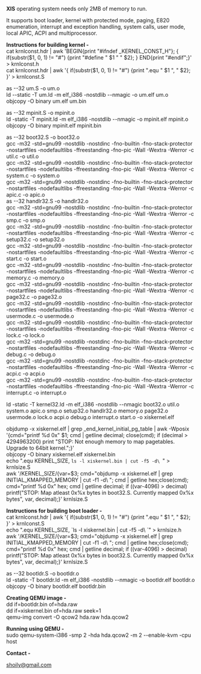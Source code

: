 <b>XIS</b> operating system needs only 2MB of memory to run.<br>

It supports boot loader, kernel with protected mode, paging, E820 enumeration, interrupt and exception handling, system calls, user mode, local APIC, ACPI and multiprocessor.

<b>Instructions for building kernel -</b><br>
cat krnlconst.hdr | awk 'BEGIN{print "#ifndef _KERNEL_CONST_H"}; { if(substr($1, 0, 1) != "#") {print "#define " $1 " " $2}; } END{print "#endif";}' > krnlconst.h<br>
cat krnlconst.hdr | awk '{ if(substr($1, 0, 1) != "#") {print ".equ " $1 ", " $2}; }' > krnlconst.S<br>

as --32 um.S -o um.o<br>
ld --static -T um.ld -m elf_i386 -nostdlib --nmagic -o um.elf um.o<br>
objcopy -O binary um.elf um.bin<br>

as --32 mpinit.S -o mpinit.o<br>
ld -static -T mpinit.ld -m elf_i386 -nostdlib --nmagic -o mpinit.elf mpinit.o<br>
objcopy -O binary mpinit.elf mpinit.bin<br>

as --32 boot32.S -o boot32.o<br>
gcc -m32 -std=gnu99 -nostdlib -nostdinc -fno-builtin -fno-stack-protector -nostartfiles -nodefaultlibs -ffreestanding -fno-pic -Wall -Wextra -Werror -c util.c -o util.o<br>
gcc -m32 -std=gnu99 -nostdlib -nostdinc -fno-builtin -fno-stack-protector -nostartfiles -nodefaultlibs -ffreestanding -fno-pic -Wall -Wextra -Werror -c system.c -o system.o<br>
gcc -m32 -std=gnu99 -nostdlib -nostdinc -fno-builtin -fno-stack-protector -nostartfiles -nodefaultlibs -ffreestanding -fno-pic -Wall -Wextra -Werror -c apic.c -o apic.o<br>
as --32 handlr32.S -o handlr32.o<br>
gcc -m32 -std=gnu99 -nostdlib -nostdinc -fno-builtin -fno-stack-protector -nostartfiles -nodefaultlibs -ffreestanding -fno-pic -Wall -Wextra -Werror -c smp.c -o smp.o<br>
gcc -m32 -std=gnu99 -nostdlib -nostdinc -fno-builtin -fno-stack-protector -nostartfiles -nodefaultlibs -ffreestanding -fno-pic -Wall -Wextra -Werror -c setup32.c -o setup32.o<br>
gcc -m32 -std=gnu99 -nostdlib -nostdinc -fno-builtin -fno-stack-protector -nostartfiles -nodefaultlibs -ffreestanding -fno-pic -Wall -Wextra -Werror -c start.c -o start.o<br>
gcc -m32 -std=gnu99 -nostdlib -nostdinc -fno-builtin -fno-stack-protector -nostartfiles -nodefaultlibs -ffreestanding -fno-pic -Wall -Wextra -Werror -c memory.c -o memory.o<br>
gcc -m32 -std=gnu99 -nostdlib -nostdinc -fno-builtin -fno-stack-protector -nostartfiles -nodefaultlibs -ffreestanding -fno-pic -Wall -Wextra -Werror -c page32.c -o page32.o<br>
gcc -m32 -std=gnu99 -nostdlib -nostdinc -fno-builtin -fno-stack-protector -nostartfiles -nodefaultlibs -ffreestanding -fno-pic -Wall -Wextra -Werror -c usermode.c -o usermode.o<br>
gcc -m32 -std=gnu99 -nostdlib -nostdinc -fno-builtin -fno-stack-protector -nostartfiles -nodefaultlibs -ffreestanding -fno-pic -Wall -Wextra -Werror -c lock.c -o lock.o<br>
gcc -m32 -std=gnu99 -nostdlib -nostdinc -fno-builtin -fno-stack-protector -nostartfiles -nodefaultlibs -ffreestanding -fno-pic -Wall -Wextra -Werror -c debug.c -o debug.o<br>
gcc -m32 -std=gnu99 -nostdlib -nostdinc -fno-builtin -fno-stack-protector -nostartfiles -nodefaultlibs -ffreestanding -fno-pic -Wall -Wextra -Werror -c acpi.c -o acpi.o<br>
gcc -m32 -std=gnu99 -nostdlib -nostdinc -fno-builtin -fno-stack-protector -nostartfiles -nodefaultlibs -ffreestanding -fno-pic -Wall -Wextra -Werror -c interrupt.c -o interrupt.o<br>

ld -static -T kernel32.ld -m elf_i386 -nostdlib --nmagic boot32.o util.o system.o apic.o smp.o setup32.o handlr32.o memory.o page32.o usermode.o lock.o acpi.o debug.o interrupt.o start.o -o xiskernel.elf<br>

objdump -x xiskernel.elf | grep _end_kernel_initial_pg_table | awk -Wposix '{cmd="printf %d 0x" $1; cmd | getline decimal; close(cmd); if (decimal > 4294963200) print "STOP: Not enough memory to map pagetables. Upgrade to 64bit kernel.";}'<br>
objcopy -O binary xiskernel.elf xiskernel.bin<br>
echo ".equ KERNEL_SIZE, `ls -l xiskernel.bin | cut -f5 -d\ `" > krnlsize.S<br>
awk '/KERNEL_SIZE/{var=$3; cmd="objdump -x xiskernel.elf | grep INITIAL_KMAPPED_MEMORY | cut -f1 -d\\ "; cmd | getline hex;close(cmd); cmd="printf %d 0x" hex; cmd | getline decimal; if ((var-4096) > decimal) printf("STOP: Map atleast 0x%x bytes in boot32.S. Currently mapped 0x%x bytes", var, decimal);}' krnlsize.S<br>

<b>Instructions for building boot loader -</b><br>
cat krnlconst.hdr | awk '{ if(substr($1, 0, 1) != "#") {print ".equ " $1 ", " $2}; }' > krnlconst.S<br>
echo ".equ KERNEL_SIZE, &#96;ls -l xiskernel.bin | cut -f5 -d\ &#96;" > krnlsize.h<br>
awk '/KERNEL_SIZE/{var=$3; cmd="objdump -x xiskernel.elf | grep INITIAL_KMAPPED_MEMORY | cut -f1 -d\\ "; cmd | getline hex;close(cmd); cmd="printf %d 0x" hex; cmd | getline decimal; if ((var-4096) > decimal) printf("STOP: Map atleast 0x%x bytes in boot32.S. Currently mapped 0x%x bytes", var, decimal);}' krnlsize.S<br>

as --32 bootldr.S -o bootldr.o<br>
ld -static -T bootldr.ld -m elf_i386 -nostdlib --nmagic -o bootldr.elf bootldr.o<br>
objcopy -O binary bootldr.elf bootldr.bin<br>

<b>Creating QEMU image -</b><br>
dd if=bootldr.bin of=hda.raw<br>
dd if=xiskernel.bin of=hda.raw seek=1<br>
qemu-img convert -O qcow2 hda.raw hda.qcow2<br>

<b>Running using QEMU -</b><br>
sudo qemu-system-i386 -smp 2 -hda hda.qcow2 -m 2 --enable-kvm -cpu host<br>

<b>Contact -</b>

shoily@gmail.com
